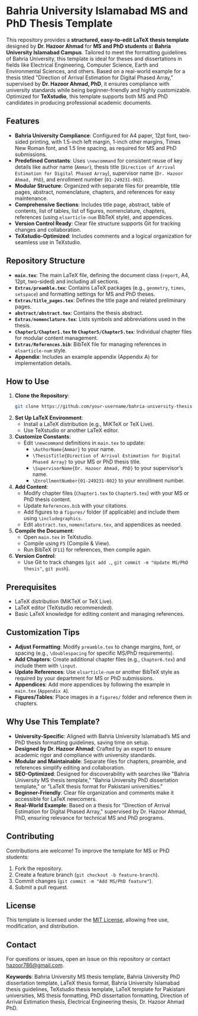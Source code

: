 # Bahria University Islamabad MS and PhD Thesis Template

This repository provides a **structured, easy-to-edit LaTeX thesis template** designed by **Dr. Hazoor Ahmad** for **MS and PhD students** at **Bahria University Islamabad Campus**. Tailored to meet the formatting guidelines of Bahria University, this template is ideal for theses and dissertations in fields like Electrical Engineering, Computer Science, Earth and Environmental Sciences, and others. Based on a real-world example for a thesis titled "Direction of Arrival Estimation for Digital Phased Array," supervised by **Dr. Hazoor Ahmad, PhD**, it ensures compliance with university standards while being beginner-friendly and highly customizable. Optimized for **TeXstudio**, this template supports both MS and PhD candidates in producing professional academic documents.

## Features
- **Bahria University Compliance**: Configured for A4 paper, 12pt font, two-sided printing, with 1.5-inch left margin, 1-inch other margins, Times New Roman font, and 1.5 line spacing, as required for MS and PhD submissions.
- **Predefined Constants**: Uses `\newcommand` for consistent reuse of key details like author name (`Ammar`), thesis title (`Direction of Arrival Estimation for Digital Phased Array`), supervisor name (`Dr. Hazoor Ahmad, PhD`), and enrollment number (`01-249231-002`).
- **Modular Structure**: Organized with separate files for preamble, title pages, abstract, nomenclature, chapters, and references for easy maintenance.
- **Comprehensive Sections**: Includes title page, abstract, table of contents, list of tables, list of figures, nomenclature, chapters, references (using `elsarticle-num` BibTeX style), and appendices.
- **Version Control Ready**: Clear file structure supports Git for tracking changes and collaboration.
- **TeXstudio-Optimized**: Includes comments and a logical organization for seamless use in TeXstudio.

## Repository Structure
- **`main.tex`**: The main LaTeX file, defining the document class (`report`, A4, 12pt, two-sided) and including all sections.
- **`Extras/preamble.tex`**: Contains LaTeX packages (e.g., `geometry`, `times`, `setspace`) and formatting settings for MS and PhD theses.
- **`Extras/title_pages.tex`**: Defines the title page and related preliminary pages.
- **`abstract/abstract.tex`**: Contains the thesis abstract.
- **`Extras/nomenclature.tex`**: Lists symbols and abbreviations used in the thesis.
- **`Chapter1/Chapter1.tex` to `Chapter5/Chapter5.tex`**: Individual chapter files for modular content management.
- **`Extras/References.bib`**: BibTeX file for managing references in `elsarticle-num` style.
- **Appendix**: Includes an example appendix (Appendix A) for implementation details.

## How to Use
1. **Clone the Repository**:
   ```bash
   git clone https://github.com/your-username/bahria-university-thesis-template.git
   ```
2. **Set Up LaTeX Environment**:
   - Install a LaTeX distribution (e.g., MiKTeX or TeX Live).
   - Use TeXstudio or another LaTeX editor.
3. **Customize Constants**:
   - Edit `\newcommand` definitions in `main.tex` to update:
     - `\AuthorName{Ammar}` to your name.
     - `\ThesisTitle{Direction of Arrival Estimation for Digital Phased Array}` to your MS or PhD thesis title.
     - `\SupervisorName{Dr. Hazoor Ahmad, PhD}` to your supervisor’s name.
     - `\EnrollmentNumber{01-249231-002}` to your enrollment number.
4. **Add Content**:
   - Modify chapter files (`Chapter1.tex` to `Chapter5.tex`) with your MS or PhD thesis content.
   - Update `References.bib` with your citations.
   - Add figures to a `figures/` folder (if applicable) and include them using `\includegraphics`.
   - Edit `abstract.tex`, `nomenclature.tex`, and appendices as needed.
5. **Compile the Document**:
   - Open `main.tex` in TeXstudio.
   - Compile using `F5` (Compile & View).
   - Run BibTeX (`F11`) for references, then compile again.
6. **Version Control**:
   - Use Git to track changes (`git add .`, `git commit -m "Update MS/PhD thesis"`, `git push`).

## Prerequisites
- LaTeX distribution (MiKTeX or TeX Live).
- LaTeX editor (TeXstudio recommended).
- Basic LaTeX knowledge for editing content and managing references.

## Customization Tips
- **Adjust Formatting**: Modify `preamble.tex` to change margins, font, or spacing (e.g., `\doublespacing` for specific MS/PhD requirements).
- **Add Chapters**: Create additional chapter files (e.g., `Chapter6.tex`) and include them with `\input`.
- **Update References**: Use `elsarticle-num` or another BibTeX style as required by your department for MS or PhD submissions.
- **Appendices**: Add more appendices by following the example in `main.tex` (`Appendix A`).
- **Figures/Tables**: Place images in a `figures/` folder and reference them in chapters.

## Why Use This Template?
- **University-Specific**: Aligned with Bahria University Islamabad’s MS and PhD thesis formatting guidelines, saving time on setup.
- **Designed by Dr. Hazoor Ahmad**: Crafted by an expert to ensure academic rigor and compliance with university standards.
- **Modular and Maintainable**: Separate files for chapters, preamble, and references simplify editing and collaboration.
- **SEO-Optimized**: Designed for discoverability with searches like "Bahria University MS thesis template," "Bahria University PhD dissertation template," or "LaTeX thesis format for Pakistani universities."
- **Beginner-Friendly**: Clear file organization and comments make it accessible for LaTeX newcomers.
- **Real-World Example**: Based on a thesis for "Direction of Arrival Estimation for Digital Phased Array," supervised by Dr. Hazoor Ahmad, PhD, ensuring relevance for technical MS and PhD programs.

## Contributing
Contributions are welcome! To improve the template for MS or PhD students:
1. Fork the repository.
2. Create a feature branch (`git checkout -b feature-branch`).
3. Commit changes (`git commit -m "Add MS/PhD feature"`).
4. Submit a pull request.

## License
This template is licensed under the [MIT License](LICENSE), allowing free use, modification, and distribution.

## Contact
For questions or issues, open an issue on this repository or contact [hazoor786@gmail.com](mailto:hazoor786@gmail.com).

**Keywords**: Bahria University MS thesis template, Bahria University PhD dissertation template, LaTeX thesis format, Bahria University Islamabad thesis guidelines, TeXstudio thesis template, LaTeX template for Pakistani universities, MS thesis formatting, PhD dissertation formatting, Direction of Arrival Estimation thesis, Electrical Engineering thesis, Dr. Hazoor Ahmad PhD.
